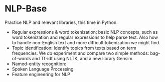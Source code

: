 # NLP-Base
Practice NLP and relevant libraries, this time in Python.
- Regular expressions & word tokenization: basic NLP concepts, such as word tokenization and regular expressions to help parse text. Also how to handle non-English text and more difficult tokenization we might find.
- Topic identification: Identify topics from texts based on term frequencies. We do experiment and compare two simple methods: bag-of-words and Tf-idf using NLTK, and a new library Gensim.
- Named-entity recognition: 
- Spoken Language Processing
- Feature engineering for NLP

